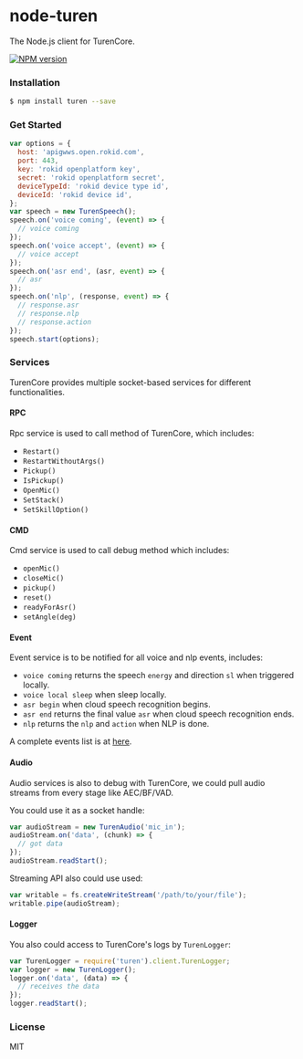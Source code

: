# node-turen

The Node.js client for TurenCore.

[![NPM version][npm-image]][npm-url]

[npm-image]: https://img.shields.io/npm/v/turen.svg?style=flat-square
[npm-url]: https://npmjs.org/package/turen

### Installation

```sh
$ npm install turen --save
```

### Get Started

```js
var options = {
  host: 'apigwws.open.rokid.com',
  port: 443,
  key: 'rokid openplatform key',
  secret: 'rokid openplatform secret',
  deviceTypeId: 'rokid device type id',
  deviceId: 'rokid device id',
};
var speech = new TurenSpeech();
speech.on('voice coming', (event) => {
  // voice coming
});
speech.on('voice accept', (event) => {
  // voice accept
});
speech.on('asr end', (asr, event) => {
  // asr
});
speech.on('nlp', (response, event) => {
  // response.asr
  // response.nlp
  // response.action
});
speech.start(options);
```

### Services

TurenCore provides multiple socket-based services for different functionalities.

#### RPC

Rpc service is used to call method of TurenCore, which includes:

- `Restart()`
- `RestartWithoutArgs()`
- `Pickup()`
- `IsPickup()`
- `OpenMic()`
- `SetStack()`
- `SetSkillOption()`

#### CMD

Cmd service is used to call debug method which includes:

- `openMic()`
- `closeMic()`
- `pickup()`
- `reset()`
- `readyForAsr()`
- `setAngle(deg)`

#### Event

Event service is to be notified for all voice and nlp events, includes:

- `voice coming` returns the speech `energy` and direction `sl` when triggered locally.
- `voice local sleep` when sleep locally.
- `asr begin` when cloud speech recognition begins.
- `asr end` returns the final value `asr` when cloud speech recognition ends.
- `nlp` returns the `nlp` and `action` when NLP is done.

A complete events list is at [here](lib/events.json).

#### Audio

Audio services is also to debug with TurenCore, we could pull audio streams from every
stage like AEC/BF/VAD.

You could use it as a socket handle:

```js
var audioStream = new TurenAudio('mic_in');
audioStream.on('data', (chunk) => {
  // got data
});
audioStream.readStart();
```

Streaming API also could use used:

```js
var writable = fs.createWriteStream('/path/to/your/file');
writable.pipe(audioStream);
```

#### Logger

You also could access to TurenCore's logs by `TurenLogger`:

```js
var TurenLogger = require('turen').client.TurenLogger;
var logger = new TurenLogger();
logger.on('data', (data) => {
  // receives the data
});
logger.readStart();
```

### License

MIT

